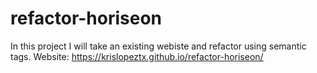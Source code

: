 # refactor-horiseon
In this project I will take an existing webiste and refactor using semantic tags.
Website: https://krislopeztx.github.io/refactor-horiseon/
